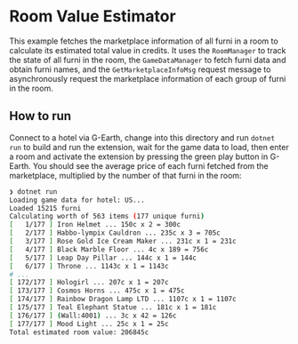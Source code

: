 # Room Value Estimator

This example fetches the marketplace information of all furni in a room to calculate its estimated
total value in credits. It uses the `RoomManager` to track the state of all furni in the room, the
`GameDataManager` to fetch furni data and obtain furni names, and the `GetMarketplaceInfoMsg`
request message to asynchronously request the marketplace information of each group of furni in the
room.

## How to run

Connect to a hotel via G-Earth, change into this directory and run `dotnet run` to build and run the
extension, wait for the game data to load, then enter a room and activate the extension by pressing
the green play button in G-Earth. You should see the average price of each furni fetched from the
marketplace, multiplied by the number of that furni in the room:

```sh
❯ dotnet run
Loading game data for hotel: US...
Loaded 15215 furni
Calculating worth of 563 items (177 unique furni)
[   1/177 ] Iron Helmet ... 150c x 2 = 300c
[   2/177 ] Habbo-lympix Cauldron ... 235c x 3 = 705c
[   3/177 ] Rose Gold Ice Cream Maker ... 231c x 1 = 231c
[   4/177 ] Black Marble Floor ... 4c x 189 = 756c
[   5/177 ] Leap Day Pillar ... 144c x 1 = 144c
[   6/177 ] Throne ... 1143c x 1 = 1143c
# ...
[ 172/177 ] Hologirl ... 207c x 1 = 207c
[ 173/177 ] Cosmos Horns ... 475c x 1 = 475c
[ 174/177 ] Rainbow Dragon Lamp LTD ... 1107c x 1 = 1107c
[ 175/177 ] Teal Elephant Statue ... 181c x 1 = 181c
[ 176/177 ] (Wall:4001) ... 3c x 42 = 126c
[ 177/177 ] Mood Light ... 25c x 1 = 25c
Total estimated room value: 206845c
```
